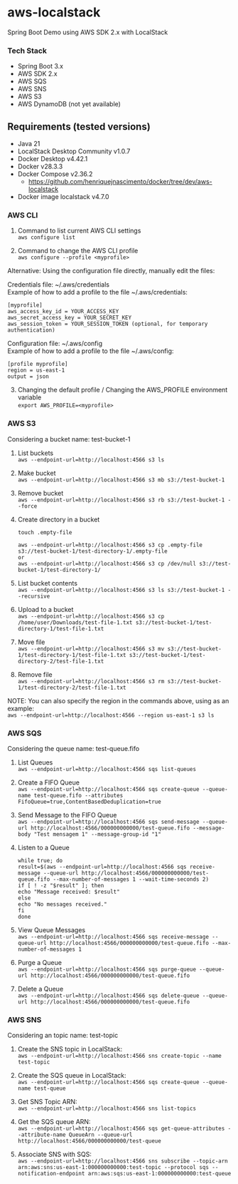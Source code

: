 # aws-localstack
Spring Boot Demo using AWS SDK 2.x with LocalStack

### Tech Stack
 - Spring Boot 3.x
 - AWS SDK 2.x
 - AWS SQS
 - AWS SNS
 - AWS S3
 - AWS DynamoDB (not yet available)

## Requirements (tested versions)
 - Java 21
 - LocalStack Desktop Community v1.0.7
 - Docker Desktop v4.42.1
 - Docker v28.3.3
 - Docker Compose v2.36.2
   - https://github.com/henriquejnascimento/docker/tree/dev/aws-localstack 
 - Docker image localstack v4.7.0

### AWS CLI
1. Command to list current AWS CLI settings  
   ```aws configure list```

2. Command to change the AWS CLI profile  
```aws configure --profile <myprofile>```

Alternative: Using the configuration file directly, manually edit the files:

Credentials file: ~/.aws/credentials  
Example of how to add a profile to the file ~/.aws/credentials:
```
[myprofile]
aws_access_key_id = YOUR_ACCESS_KEY
aws_secret_access_key = YOUR_SECRET_KEY
aws_session_token = YOUR_SESSION_TOKEN (optional, for temporary authentication)
```

Configuration file: ~/.aws/config    
Example of how to add a profile to the file ~/.aws/config:
```
[profile myprofile]
region = us-east-1
output = json
```

3. Changing the default profile / Changing the AWS_PROFILE environment variable  
   ```export AWS_PROFILE=<myprofile>```

### AWS S3
Considering a bucket name: test-bucket-1

1. List buckets  
   ```aws --endpoint-url=http://localhost:4566 s3 ls```

2. Make bucket  
   ```aws --endpoint-url=http://localhost:4566 s3 mb s3://test-bucket-1```

3. Remove bucket  
   ```aws --endpoint-url=http://localhost:4566 s3 rb s3://test-bucket-1 --force```

4. Create directory in a bucket  
   ```
   touch .empty-file
   
   aws --endpoint-url=http://localhost:4566 s3 cp .empty-file s3://test-bucket-1/test-directory-1/.empty-file
   or
   aws --endpoint-url=http://localhost:4566 s3 cp /dev/null s3://test-bucket-1/test-directory-1/
    ```

5. List bucket contents  
   ```aws --endpoint-url=http://localhost:4566 s3 ls s3://test-bucket-1 --recursive```

6. Upload to a bucket  
   ```aws --endpoint-url=http://localhost:4566 s3 cp /home/user/Downloads/test-file-1.txt s3://test-bucket-1/test-directory-1/test-file-1.txt```

7. Move file  
   ```aws --endpoint-url=http://localhost:4566 s3 mv s3://test-bucket-1/test-directory-1/test-file-1.txt s3://test-bucket-1/test-directory-2/test-file-1.txt```

8. Remove file  
   ```aws --endpoint-url=http://localhost:4566 s3 rm s3://test-bucket-1/test-directory-2/test-file-1.txt```


NOTE: You can also specify the region in the commands above, using as an example:  
```aws --endpoint-url=http://localhost:4566 --region us-east-1 s3 ls```

### AWS SQS
Considering the queue name: test-queue.fifo

1. List Queues  
```aws --endpoint-url=http://localhost:4566 sqs list-queues```

2. Create a FIFO Queue  
   ```aws --endpoint-url=http://localhost:4566 sqs create-queue --queue-name test-queue.fifo --attributes FifoQueue=true,ContentBasedDeduplication=true```

3. Send Message to the FIFO Queue  
   ```aws --endpoint-url=http://localhost:4566 sqs send-message --queue-url http://localhost:4566/000000000000/test-queue.fifo --message-body "Test mensagem 1" --message-group-id "1"```
4. Listen to a Queue
   ```
   while true; do
   result=$(aws --endpoint-url=http://localhost:4566 sqs receive-message --queue-url http://localhost:4566/000000000000/test-queue.fifo --max-number-of-messages 1 --wait-time-seconds 2)
   if [ ! -z "$result" ]; then
   echo "Message received: $result"
   else
   echo "No messages received."
   fi
   done
   ```
5. View Queue Messages  
   ```aws --endpoint-url=http://localhost:4566 sqs receive-message --queue-url http://localhost:4566/000000000000/test-queue.fifo --max-number-of-messages 1```
6. Purge a Queue  
   ```aws --endpoint-url=http://localhost:4566 sqs purge-queue --queue-url http://localhost:4566/000000000000/test-queue.fifo```
7. Delete a Queue  
   ```aws --endpoint-url=http://localhost:4566 sqs delete-queue --queue-url http://localhost:4566/000000000000/test-queue.fifo```


### AWS SNS
Considering an topic name: test-topic

1. Create the SNS topic in LocalStack:  
   ```aws --endpoint-url=http://localhost:4566 sns create-topic --name test-topic```

2. Create the SQS queue in LocalStack:  
   ```aws --endpoint-url=http://localhost:4566 sqs create-queue --queue-name test-queue```

3. Get SNS Topic ARN:  
   ```aws --endpoint-url=http://localhost:4566 sns list-topics```

4. Get the SQS queue ARN:  
   ```aws --endpoint-url=http://localhost:4566 sqs get-queue-attributes --attribute-name QueueArn --queue-url http://localhost:4566/000000000000/test-queue```

5. Associate SNS with SQS:  
   ```aws --endpoint-url=http://localhost:4566 sns subscribe --topic-arn arn:aws:sns:us-east-1:000000000000:test-topic --protocol sqs --notification-endpoint arn:aws:sqs:us-east-1:000000000000:test-queue```
